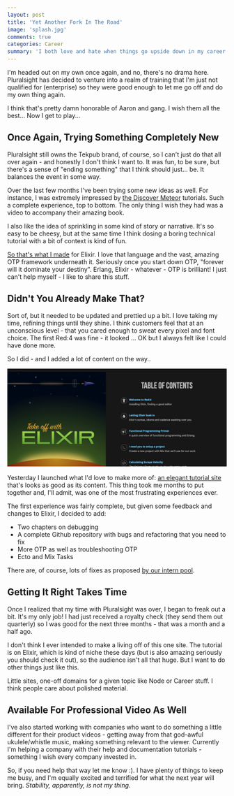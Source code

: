 ```yaml
---
layout: post
title: 'Yet Another Fork In The Road'
image: 'splash.jpg'
comments: true
categories: Career
summary: 'I both love and hate when things go upside down in my career. A little panic mixed with the intoxicating effect of opportunity.'
---
```


I'm headed out on my own once again, and no, there's no drama here. Pluralsight has decided to venture into a realm of training that I'm just not qualified for (enterprise) so they were good enough to let me go off and do my own thing again.

I think that's pretty damn honorable of Aaron and gang. I wish them all the best... Now I get to play...

## Once Again, Trying Something Completely New

Pluralsight still owns the Tekpub brand, of course, so I can't just do that all over again - and honestly I don't think I want to. It was fun, to be sure, but there's a sense of "ending something" that I think should just... be. It balances the event in some way.

Over the last few months I've been trying some new ideas as well. For instance, I was extremely impressed by [the Discover Meteor](http://www.discovermeteor.com) tutorials. Such a complete experience, top to bottom. The only thing I wish they had was a video to accompany their amazing book.

I also like the idea of sprinkling in some kind of story or narrative. It's so easy to be cheesy, but at the same time I think dosing a boring technical tutorial with a bit of context is kind of fun.

[So that's what I made](http://www.redfour.io) for Elixir. I love that language and the vast, amazing OTP framework underneath it. Seriously once you start down OTP, "forever will it dominate your destiny". Erlang, Elixir - whatever - OTP is brilliant! I just can't help myself - I like to share this stuff.

## Didn't You Already Make That?

Sort of, but it needed to be updated and prettied up a bit. I love taking my time, refining things until they shine. I think customers feel that at an unconscious level - that you cared enough to sweat every pixel and font choice. The first Red:4 was fine - it looked ... OK but I always felt like I could have done more.

So I did - and I added a lot of content on the way..

![Red:4](/img/toc.jpg)

Yesterday I launched what I'd love to make more of: [an elegant tutorial site](http://www.redfour.io) that's looks as good as its content. This thing took me months to put together and, I'll admit, was one of the most frustrating experiences ever.

The first experience was fairly complete, but given some feedback and changes to Elixir, I decided to add:

 - Two chapters on debugging
 - A complete Github repository with bugs and refactoring that you need to fix
 - More OTP as well as troubleshooting OTP
 - Ecto and Mix Tasks

There are, of course, lots of fixes as proposed [by our intern pool](http://fleet.redfour.io).

## Getting It Right Takes Time

Once I realized that my time with Pluralsight was over, I began to freak out a bit. It's my only job! I had just received a royalty check (they send them out quarterly) so I was good for the next three months - that was a month and a half ago.

I don't think I ever intended to make a living off of this one site. The tutorial is on Elixir, which is kind of niche these days (but is also amazing seriously you should check it out), so the audience isn't all that huge. But I want to do other things just like this.

Little sites, one-off domains for a given topic like Node or Career stuff. I think people care about polished material.

## Available For Professional Video As Well

I've also started working with companies who want to do something a little different for their product videos - getting away from that god-awful ukulele/whistle music, making something relevant to the viewer. Currently I'm helping a company with their help and documentation tutorials - something I wish every company invested in.

So, if you need help that way let me know :). I have plenty of things to keep me busy, and I'm equally excited and terrified for what the next year will bring. *Stability, apparently, is not my thing.*
